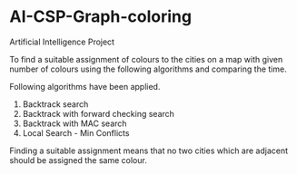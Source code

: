 # AI-CSP-Graph-coloring
Artificial Intelligence Project

To find a suitable assignment of colours to the cities on a map with given number of colours using the following algorithms and comparing the time.

Following algorithms have been applied.
1. Backtrack search 
2. Backtrack with forward checking search 
3. Backtrack with MAC search 
4. Local Search - Min Conflicts 

Finding a suitable assignment means that no two cities which are adjacent should be assigned the same colour.  
